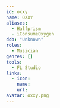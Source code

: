 ```yaml
---
id: oxxy
name: OXXY
aliases:
  - Halfprism
  - iConsumeOxygen
dob: "Unknown"
roles:
  - Musician
genres: []
tools:
  - FL Studio
links:
  - icon: 
    name: 
    url: 
avatar: oxxy.png
---
```


<!-- @TODO: Ask which links to prioritise. -->
